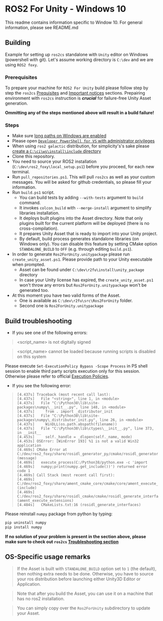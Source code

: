 # ROS2 For Unity - Windows 10

This readme contains information specific to Window 10. For general information, please see README.md

## Building

Example for setting up `ros2cs` standalone with `Unity` editor on Windows (powershell with git). Let's assume working directory is `C:\dev` and we are using `ROS2 foxy`.

### Prerequisites

To prepare your machine for `ROS2 For Unity` build please follow step by step the `ros2cs` [Prequisites](https://github.com/RobotecAI/ros2cs/blob/master/README-WINDOWS.md#prequisites) and [Important notices](https://github.com/RobotecAI/ros2cs/blob/master/README-WINDOWS.md#important-notices) sections.
Prepairing environment with `ros2cs` instruction is ***crucial*** for failure-free Unity Asset generation.

**Ommitting any of the steps mentioned above will result in a build failure!**

### Steps

* Make sure [long paths on Windows are enabled](https://github.com/RobotecAI/ros2cs/blob/master/README-WINDOWS.md#important-notices)
* Please open [`Developer PowerShell for VS` with administrator privileges](https://github.com/RobotecAI/ros2cs/blob/master/README-WINDOWS.md#important-notices)
* When using `ros2 galactic` distribution, for simplicity's's sake please [create a `C:\ci\ws\install\include` directory](https://github.com/RobotecAI/ros2cs/blob/master/README-WINDOWS.md#important-notices)
* Clone this repository.
* You need to source your ROS2 installation (`C:\dev\ros2_foxy\local_setup.ps1`) before you proceed, for each new terminal.
* Run `pull_repositories.ps1`. This will pull `ros2cs` as well as your custom messages. You will be asked for github credentials, so please fill your information.
* Run `build.ps1` script.
  * You can build tests by adding `--with-tests` argument to `build` command.
  * It invokes `colcon_build` with `--merge-install` argument to simplify libraries installation.
  * It deploys built plugins into the Asset directory. Note that only plugins built for the current platform will be deployed (there is no cross-compilation).
  * It prepares Unity Asset that is ready to import into your Unity project.
  * By default, build process generates standalone libraries (on Windows only).
      You can disable this feature by setting CMake option `STANDALONE_BUILD` to `OFF` (e.g. through editing `build.ps1`).
* In order to generate `Ros2ForUnity.unitypackage` please run `create_unity_asset.ps1`. Please provide path to your Unity executable when prompted.
  * Asset can be found under `C:\dev\r2fu\install\unity_package` directory
  * In case your Unity license has expired, the `create_unity_asset.ps1` won't throw any errors but `Ros2ForUnity.unitypackage` won't be generated too.
* At this moment you have two valid forms of the Asset.
  * One is available as `C:\dev\r2fu\src\Ros2ForUnity` folder.
  * Second one is `Ros2ForUnity.unitypackage`

## Build troubleshooting

- If you see one of the following errors:
><script_name> is not digitally signed

><script_name> cannot be loaded because running scripts is disabled on this system

Please execute `Set-ExecutionPolicy Bypass -Scope Process` in PS shell session to enable third party scripts execution only for this session. Otherwise please refer to official [Execution Policies](https://docs.microsoft.com/en-us/powershell/module/microsoft.powershell.core/about/about_execution_policies?view=powershell-7.1).

- If you see the following error:
>     [4.437s] Traceback (most recent call last):
>     [4.437s]   File "<string>", line 1, in <module>
>     [4.437s]   File "C:\Python38\lib\site-packages\numpy\__init__.py", line 148, in <module>
>     [4.437s]     from . import _distributor_init
>     [4.437s]   File "C:\Python38\lib\site-packages\numpy\_distributor_init.py", line 26, in <module>
>     [4.437s]     WinDLL(os.path.abspath(filename))
>     [4.437s]   File "C:\Python38\lib\ctypes\__init__.py", line 373, in __init__
>     [4.453s]     self._handle = _dlopen(self._name, mode)
>     [4.453s] OSError: [WinError 193] %1 is not a valid Win32 application
>     [4.469s] CMake Error at C:/dev/ros2_foxy/share/rosidl_generator_py/cmake/rosidl_generator_py_generate_interfaces.cmake:213 (message)
>     [4.469s]   execute_process(C:/Python38/python.exe -c 'import
>     [4.469s]   numpy;print(numpy.get_include())') returned error code 1
>     [4.469s] Call Stack (most recent call first):
>     [4.469s]   C:/dev/ros2_foxy/share/ament_cmake_core/cmake/core/ament_execute_extensions.cmake:48 (include)
>     [4.469s]   C:/dev/ros2_foxy/share/rosidl_cmake/cmake/rosidl_generate_interfaces.cmake:286 (ament_execute_extensions)
>     [4.484s]   CMakeLists.txt:16 (rosidl_generate_interfaces)
Please reinstall `numpy` package from python by typing:
```bash
pip uninstall numpy
pip install numpy
```

**If no solution of your problem is present in the section above, please make sure to check out `ros2cs` [Troubleshooting section](https://github.com/RobotecAI/ros2cs/blob/master/README-WINDOWS.md#troubleshooting)**

## OS-Specific usage remarks

> If the Asset is built with `STANDALONE_BUILD` option set to `1` (the default), then nothing extra needs to be done.
Otherwise, you have to source your ros distribution before launching either Unity3D Editor or Application.

> Note that after you build the Asset, you can use it on a machine that has no ros2 installation.

> You can simply copy over the `Ros2ForUnity` subdirectory to update your Asset.
